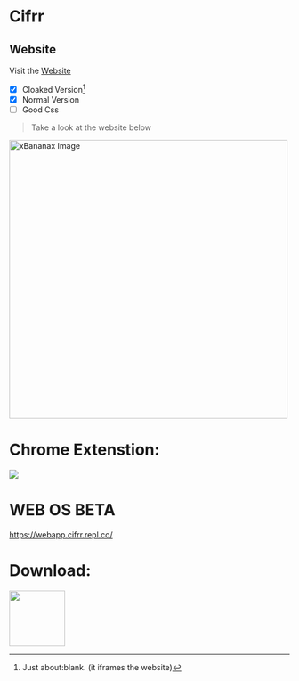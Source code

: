 # Cifrr
## Website

Visit the [Website](https://launcher.cifrr.repl.co)

- [x] Cloaked Version[^1]
- [x] Normal Version
- [ ] Good Css

> Take a look at the website below 
<img width="500" alt="xBananax Image" src="https://github.com/jscreator123/banana/assets/64395272/c80d7b1e-f035-44fc-910b-956105fcb8a8">



# Chrome Extenstion:
[<img src="https://camo.githubusercontent.com/63a0f5533a0293c613006e343d768a49c62839ddf3f39ecfd91da9e5242fe496/68747470733a2f2f73746f726167652e676f6f676c65617069732e636f6d2f7765622d6465762d75706c6f6164732f696d6167652f576c443877433667386b685957504a5573516365516b6858536c76312f55563443347962654254735a74343355347869732e706e67">](https://chrome.google.com/webstore/detail/mdbodfafdfpmafnkdlbkfaefbdodbenm/)


# WEB OS BETA
https://webapp.cifrr.repl.co/

# Download:
[<img width="100px" src="https://cdn.pixabay.com/photo/2016/12/18/13/45/download-1915753_960_720.png">](https://replit.com/@Cifrr/Cifrr.zip)

[^1]: Just about:blank. (it iframes the website)

